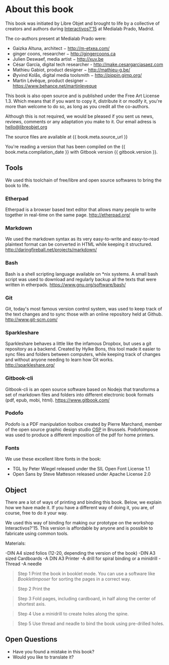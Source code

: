 About this book
===========

This book was initiated by Libre Objet and brought to life by a collective of creators and authors during [Interactivos?'15](http://comunidad.medialab-prado.es/en/groups/open-guide-open-objects) at Medialab Prado, Madrid.

The co-authors present at Medialab Prado were:

- Gaizka Altuna, architect − http://m-etxea.com/
- ginger coons, researcher − http://gingercoons.ca
- Julien Deswaef, media artist − http://xuv.be
- César García, digital tech researcher - http://make.cesargarciasaez.com
- Mathieu Gabiot, product designer − http://mathieu-g.be/
- Øyvind Kolås, digital media toolsmith − http://pippin.gimp.org/
- Martin Lévêque, product designer − https://www.behance.net/martinleveque

This book is also open source and is published under the Free Art License 1.3. Which means that if you want to copy it, distribute it or modify it, you're more than welcome to do so, as long as you credit all the co-authors.

Although this is not required, we would be pleased if you sent us news, reviews, comments or any adaptation you make to it. Our email adress is hello@libreobjet.org

The source files are available at {{ book.meta.source_url }}

You're reading a version that has been compiled on the {{ book.meta.compilation_date }} with Gitbook version {{ gitbook.version }}.

Tools
-------

We used this toolchain of free/libre and open source softwares to bring the book to life.

### Etherpad
Etherpad is a browser based text editor that allows many people to write together in real-time on the same page. http://etherpad.org/

### Markdown
We used the markdown syntax as its very easy-to-write and easy-to-read plaintext format can be converted in HTML while keeping it structured. http://daringfireball.net/projects/markdown/

### Bash
Bash is a shell scripting language available on *nix systems. A small bash script was used to download and regularly backup all the texts that were written in etherpads. https://www.gnu.org/software/bash/

### Git
Git, today's most famous version control system, was used to keep track of the text changes and to sync those with an online repository held at Github. http://www.git-scm.com/

### Sparkleshare
Sparkleshare behaves a little like the infamous Dropbox, but uses a git repository as a backend. Created by Hylke Bons, this tool made it easier to sync files and folders between computers, while keeping track of changes and without anyone needing to learn how Git works. http://sparkleshare.org/  

### Gitbook-cli
Gitbook-cli is an open source software based on Nodejs that transforms a set of markdown files and folders into different electronic book formats (pdf, epub, mobi, html). https://www.gitbook.com/

### Podofo
Podofo is a PDF manipulation toolbox created by Pierre Marchand, member of the open source graphic design studio [OSP](http://osp.kitchen) in Brussels. Podofoimpose was used to produce a different imposition of the pdf for home printers.

### Fonts
We use these excellent libre fonts in the book:
 - TGL by Peter Wiegel released under the SIL Open Font License 1.1
 - Open Sans by Steve Matteson released under Apache License  2.0

Object
---------

There are a lot of ways of printing and binding this book. Below, we explain how we have made it. If you have a different way of doing it, you are, of course, free to do it your way. 

We used this way of binding for making our prototype on the workshop Interactivos?'15. This version is affordable by anyone and is possible to fabricate using common tools.

Materials:

-DIN A4 sized folios (12-20, depending the version of the book)
-DIN A3 sized Cardboards
-A DIN A3 Printer 
-A drill for spiral binding or a minidrill
-Thread 
-A needle

>Step 1
>Print the book in booklet mode. You can use a software like *Bookletimposer* for sorting the pages in a correct way.

>Step 2
>Print the 


>Step 3
>Fold pages, including cardboard, in half along the center of shortest axis.
 
>Step 4
>Use a minidrill to create holes along the spine.

>Step 5
Use thread and neadle to bind the book using pre-drilled holes.

Open Questions
-----------------------
- Have you found a mistake in this book? 
- Would you like to translate it?


